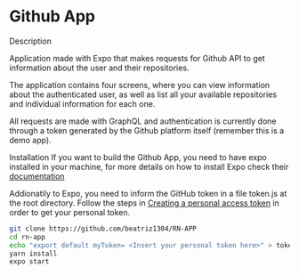 # Github App




Description

Application made with Expo that makes requests for Github API to get information about the user and their repositories.

The application contains four screens, where you can view information about the authenticated user, as well as list all your available repositories and individual information for each one.

All requests are made with GraphQL and authentication is currently done through a token generated by the Github platform itself (remember this is a demo app).


Installation
If you want to build the Github App, you need to have expo installed in your machine, for more details on how to install Expo check their [documentation](https://docs.expo.io/get-started/installation/)

Addionatily to Expo, you need to inform the GitHub token in a file token.js at the root directory.
Follow the steps in [Creating a personal access token](https://docs.github.com/en/free-pro-team@latest/github/authenticating-to-github/creating-a-personal-access-token) in order to get your personal token.


```bash
git clone https://github.com/beatriz1304/RN-APP
cd rn-app
echo "export default myToken= <Insert your personal token here>" > token.js
yarn install
expo start
```

